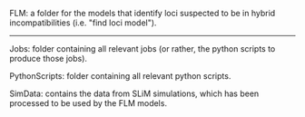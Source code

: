 FLM: a folder for the models that identify loci suspected to be in hybrid incompatibilities (i.e. "find loci model").

---

Jobs: folder containing all relevant jobs (or rather, the python scripts to produce those jobs).

PythonScripts: folder containing all relevant python scripts.

SimData: contains the data from SLiM simulations, which has been processed to be used by the FLM models.